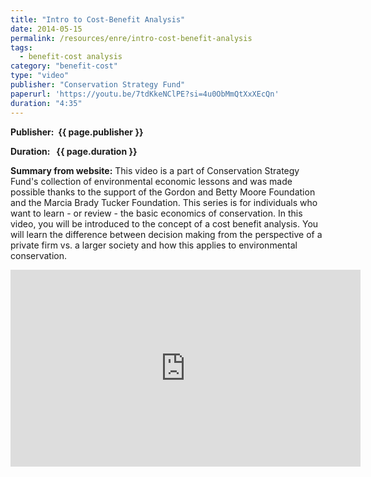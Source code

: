 ```yaml
---
title: "Intro to Cost-Benefit Analysis"
date: 2014-05-15
permalink: /resources/enre/intro-cost-benefit-analysis
tags:
  - benefit-cost analysis
category: "benefit-cost"
type: "video"
publisher: "Conservation Strategy Fund"
paperurl: 'https://youtu.be/7tdKkeNClPE?si=4u0ObMmQtXxXEcQn'
duration: "4:35"
---
```


<!-- Google tag (gtag.js) -->
<script async src="https://www.googletagmanager.com/gtag/js?id=G-Q95WSVMDNZ"></script>
<script>
  window.dataLayer = window.dataLayer || [];
  function gtag(){dataLayer.push(arguments);}
  gtag('js', new Date());

  gtag('config', 'G-Q95WSVMDNZ');
</script>

**<span class="bold-podcast">Publisher: </span>&nbsp;<span class="text-podcast">{{ page.publisher }}</span>**

**<span class="bold-podcast">Duration: </span>&nbsp;<span class="text-podcast"> {{ page.duration }}</span>**

**<span class="bold-podcast">Summary from website:</span>**
This video is a part of Conservation Strategy Fund's collection of environmental economic lessons and was made possible thanks to the support of the Gordon and Betty Moore Foundation and the Marcia Brady Tucker Foundation.  This series is for individuals who want to learn - or review - the basic economics of conservation.  In this video, you will be introduced to the concept of a cost benefit analysis.  You will learn the difference between decision making from the perspective of a private firm vs. a larger society and how this applies to environmental conservation. 

<div style="max-width:1024px">
  <div style="position:relative;height:0;padding-bottom:56.25%">
    <iframe width="560" height="315" src="https://www.youtube.com/embed/7tdKkeNClPE?si=4u0ObMmQtXxXEcQn" title="YouTube video player" frameborder="0" allow="accelerometer; autoplay; clipboard-write; encrypted-media; gyroscope; picture-in-picture; web-share" referrerpolicy="strict-origin-when-cross-origin" allowfullscreen></iframe>
  </div>
</div>


**<span class="small-podcast">Link:</span> &nbsp;<span class="links-podcast">[{{ page.paperurl }}]({{ page.paperurl }})</span>**
